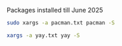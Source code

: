 Packages installed till June 2025

```bash
sudo xargs -a pacman.txt pacman -S
```
```bash
xargs -a yay.txt yay -S
```
